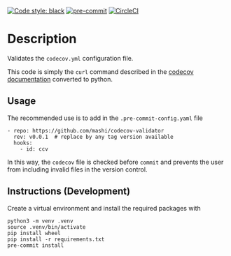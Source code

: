 [![Code style: black](https://img.shields.io/badge/code%20style-black-000000.svg)](https://github.com/psf/black)
[![pre-commit](https://img.shields.io/badge/pre--commit-enabled-brightgreen?logo=pre-commit&logoColor=white)](https://github.com/pre-commit/pre-commit)
[![CircleCI](https://circleci.com/gh/circleci/circleci-docs.svg?style=shield)](https://app.circleci.com/pipelines/github/mashi/codecov-validator?branch=main)


# Description
Validates the `codecov.yml` configuration file.

This code is simply the `curl` command described in the [codecov documentation](https://docs.codecov.io/docs/codecov-yaml)
converted to python.


## Usage
The recommended use is to add in the `.pre-commit-config.yaml` file
```
- repo: https://github.com/mashi/codecov-validator
  rev: v0.0.1  # replace by any tag version available
  hooks:
    - id: ccv
```

In this way, the `codecov` file is checked before `commit` and prevents the user
from including invalid files in the version control.


## Instructions (Development)
Create a virtual environment and install the required packages with
```
python3 -m venv .venv
source .venv/bin/activate
pip install wheel
pip install -r requirements.txt
pre-commit install
```
